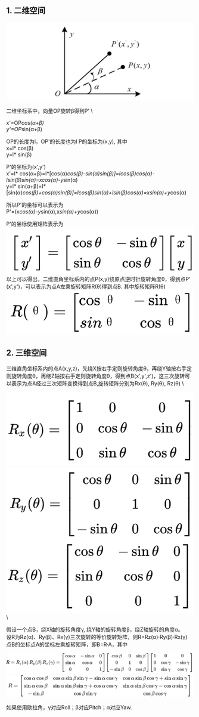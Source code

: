 
## 1. 二维空间
![图一](../Resources/2d_rotation.png)

二维坐标系中，向量OP旋转β得到P' \

x'=OP*cos(α+β) \
y'=OP*sin(α+β)

OP的长度为l，OP'的长度也为l
P的坐标为(x,y), 其中\
x=l* cos(β)\
y=l* sin(β)

P'的坐标为(x',y') \
x'=l* cos(α+β)=l*[cos(α)*cos(β)-sin(α)*sin(β)]=l*cos(β)*cos(α)-l*sin(β)*sin(α)=x*cos(α)-y*sin(α)
\
y=l* sin(α+β)=l*[sin(α)*cos(β)+cos(α)*sin(β)]=l*cos(β)*sin(α)+l*sin(β)*cos(α)=x*sin(α)+y*cos(α)

所以P'的坐标可以表示为\
P'=(x*cos(α)-y*sin(α),x*sin(α)+y*cos(α))

P'的坐标使用矩阵表示为 \
![图一](../Resources/2d_mat.png) \
以上可以得出，二维直角坐标系内的点P(x,y)绕原点逆时针旋转角度θ，得到点P' (x',y')，可以表示为点A左乘旋转矩阵R(θ)得到点B.
其中旋转矩阵R(θ) \
![图一](../Resources/R_theta.png)


## 2. 三维空间
三维直角坐标系内的点A(x,y,z)，先绕X按右手定则旋转角度θ，再绕Y轴按右手定则旋转角度θ，再绕Z轴按右手定则旋转角度θ，得到点B(x',y',z')，这三次旋转可以表示为点A经过三次矩阵变换得到点B,旋转矩阵分别为Rx(θ), Ry(θ), Rz(θ) \

![图一](../Resources/Rx_theta.png) \
![图一](../Resources/Ry_theta.png) \
![图一](../Resources/Rz_theta.png) \



假设一个点B，绕X轴的旋转角度γ, 绕Y轴的旋转角度β，绕Z轴旋转的角度α。 \
设R为Rz(α)、Ry(β)、Rx(γ)三次旋转的等价旋转矩阵，则R=Rz(α)·Ry(β)·Rx(γ)
点B的坐标点A的坐标左乘旋转矩阵，即B=R·A，其中


![图一](../Resources/R_1.png) \
![图一](../Resources/R_2.png) 

如果使用欧拉角，γ对应Roll；β对应Pitch；α对应Yaw.


